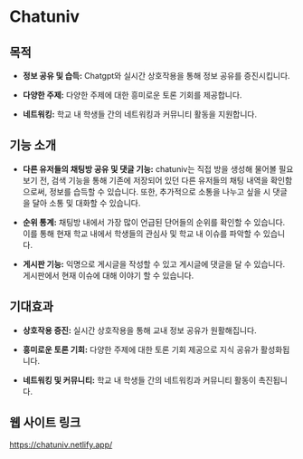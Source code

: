 # Chatuniv

## 목적

- **정보 공유 및 습득:** Chatgpt와 실시간 상호작용을 통해 정보 공유를 증진시킵니다.
- **다양한 주제:** 다양한 주제에 대한 흥미로운 토론 기회를 제공합니다.

- **네트워킹:** 학교 내 학생들 간의 네트워킹과 커뮤니티 활동을 지원합니다.

## 기능 소개

- **다른 유저들의 채팅방 공유 및 댓글 기능:** chatuniv는 직접 방을 생성해 물어볼 필요보기 전, 검색 기능을 통해 기존에 저장되어 있던 다른 유저들의 채팅 내역을 확인함으로써, 정보를 습득할 수 있습니다. 또한, 추가적으로 소통을 나누고 싶을 시 댓글을 달아 소통 및 대화할 수 있습니다.

- **순위 통계:** 채팅방 내에서 가장 많이 언급된 단어들의 순위를 확인할 수 있습니다. 이를 통해 현재 학교 내에서 학생들의 관심사 및 학교 내 이슈를 파악할 수 있습니다.

- **게시판 기능:** 익명으로 게시글을 작성할 수 있고 게시글에 댓글을 달 수 있습니다. 게시판에서 현재 이슈에 대해 이야기 할 수 있습니다.

## 기대효과

- **상호작용 증진:** 실시간 상호작용을 통해 교내 정보 공유가 원활해집니다.

- **흥미로운 토론 기회:** 다양한 주제에 대한 토론 기회 제공으로 지식 공유가 활성화됩니다.

- **네트워킹 및 커뮤니티:** 학교 내 학생들 간의 네트워킹과 커뮤니티 활동이 촉진됩니다.

## 웹 사이트 링크

https://chatuniv.netlify.app/
